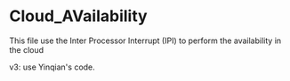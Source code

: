 Cloud_AVailability
==================

This file use the Inter Processor Interrupt (IPI) to perform the availability in the cloud

v3: use Yinqian's code.



